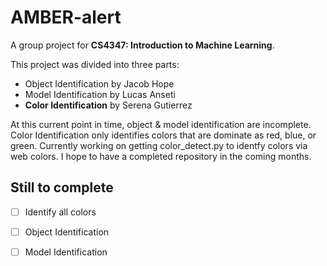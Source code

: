 # AMBER-alert
A group project for **CS4347: Introduction to Machine Learning**.

This project was divided into three parts:
- Object Identification by Jacob Hope
- Model Identification by Lucas Anseti
- **Color Identification** by Serena Gutierrez

At this current point in time, object & model identification are incomplete.  Color Identification only identifies colors that are dominate as red, blue, or green. Currently working on getting color_detect.py to identfy colors via web colors. I hope to have a completed repository in the coming months.

## Still to complete
- [ ] Identify all colors
- [ ] Object Identification
- [ ] Model Identification

